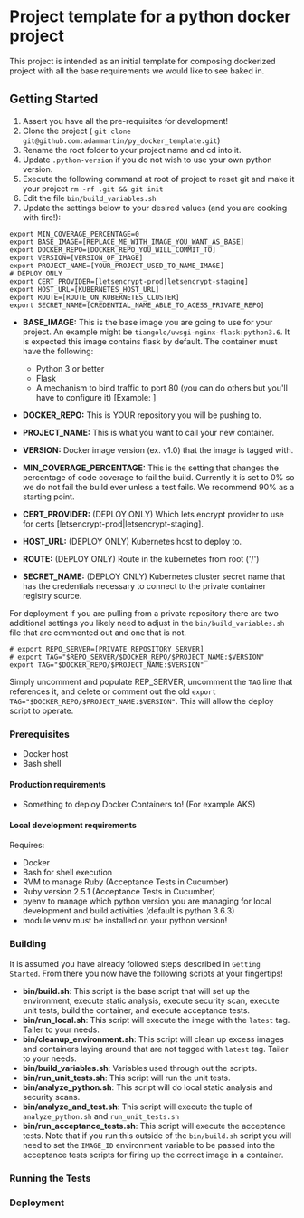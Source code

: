 # Project template for a python docker project

This project is intended as an initial template for composing dockerized project with all the base requirements we would like to see baked in.

## Getting Started

1. Assert you have all the pre-requisites for development!
2. Clone the project ( `git clone git@github.com:adammartin/py_docker_template.git`)
3. Rename the root folder to your project name and cd into it.
4. Update `.python-version` if you do not wish to use your own python version.
5. Execute the following command at root of project to reset git and make it your project `rm -rf .git && git init`
6. Edit the file `bin/build_variables.sh`
7. Update the settings below to your desired values (and you are cooking with fire!):

```
export MIN_COVERAGE_PERCENTAGE=0
export BASE_IMAGE=[REPLACE_ME_WITH_IMAGE_YOU_WANT_AS_BASE]
export DOCKER_REPO=[DOCKER_REPO_YOU_WILL_COMMIT_TO]
export VERSION=[VERSION_OF_IMAGE]
export PROJECT_NAME=[YOUR_PROJECT_USED_TO_NAME_IMAGE]
# DEPLOY ONLY
export CERT_PROVIDER=[letsencrypt-prod|letsencrypt-staging]
export HOST_URL=[KUBERNETES_HOST_URL]
export ROUTE=[ROUTE_ON_KUBERNETES_CLUSTER]
export SECRET_NAME=[CREDENTIAL_NAME_ABLE_TO_ACESS_PRIVATE_REPO]
```

* **BASE_IMAGE:** This is the base image you are going to use for your project.  An example might be `tiangolo/uwsgi-nginx-flask:python3.6`.  It is expected this image contains flask by default.  The container must have the following:

   * Python 3 or better
   * Flask
   * A mechanism to bind traffic to port 80 (you can do others but you'll have to configure it) [Example: ]

* **DOCKER_REPO:** This is YOUR repository you will be pushing to.
* **PROJECT_NAME:** This is what you want to call your new container.
* **VERSION:** Docker image version (ex. v1.0) that the image is tagged with.
* **MIN_COVERAGE_PERCENTAGE:** This is the setting that changes the percentage of code coverage to fail the build.  Currently it is set to 0% so we do not fail the build ever unless a test fails.  We recommend 90% as a starting point.
* **CERT_PROVIDER:** (DEPLOY ONLY) Which lets encrypt provider to use for certs [letsencrypt-prod|letsencrypt-staging].
* **HOST_URL:** (DEPLOY ONLY) Kubernetes host to deploy to.
* **ROUTE:** (DEPLOY ONLY) Route in the kubernetes from root ('/')
* **SECRET_NAME:** (DEPLOY ONLY) Kubernetes cluster secret name that has the credentials necessary to connect to the private container registry source.

For deployment if you are pulling from a private repository there are two additional settings you likely need to adjust in the `bin/build_variables.sh` file that are commented out and one that is not.

```
# export REPO_SERVER=[PRIVATE REPOSITORY SERVER]
# export TAG="$REPO_SERVER/$DOCKER_REPO/$PROJECT_NAME:$VERSION"
export TAG="$DOCKER_REPO/$PROJECT_NAME:$VERSION"
```

Simply uncomment and populate REP_SERVER, uncomment the `TAG` line that references it, and delete or comment out the old `export TAG="$DOCKER_REPO/$PROJECT_NAME:$VERSION"`.  This will allow the deploy script to operate.

### Prerequisites

* Docker host
* Bash shell

#### Production requirements

* Something to deploy Docker Containers to!  (For example AKS)

#### Local development requirements

Requires:
* Docker
* Bash for shell execution
* RVM to manage Ruby (Acceptance Tests in Cucumber)
* Ruby version 2.5.1 (Acceptance Tests in Cucumber)
* pyenv to manage which python version you are managing for local development and build activities (default is python 3.6.3)
* module venv must be installed on your python version!

### Building

It is assumed you have already followed steps described in `Getting Started`.  From there you now have the following scripts at your fingertips!

* **bin/build.sh**: This script is the base script that will set up the environment, execute static analysis, execute security scan, execute unit tests, build the container, and execute acceptance tests.
* **bin/run_local.sh**: This script will execute the image with the `latest` tag.  Tailer to your needs.
* **bin/cleanup_environment.sh**: This script will clean up excess images and containers laying around that are not tagged with `latest` tag.  Tailer to your needs.
* **bin/build_variables.sh**: Variables used through out the scripts.
* **bin/run_unit_tests.sh**: This script will run the unit tests.
* **bin/analyze_python.sh**: This script will do local static analysis and security scans.
* **bin/analyze_and_test.sh**: This script will execute the tuple of `analyze_python.sh` and `run_unit_tests.sh`
* **bin/run_acceptance_tests.sh**: This script will execute the acceptance tests.  Note that if you run this outside of the `bin/build.sh` script you will need to set the `IMAGE_ID` environment variable to be passed into the acceptance tests scripts for firing up the correct image in a container.

### Running the Tests

<Pending>

### Deployment

<Pending>

